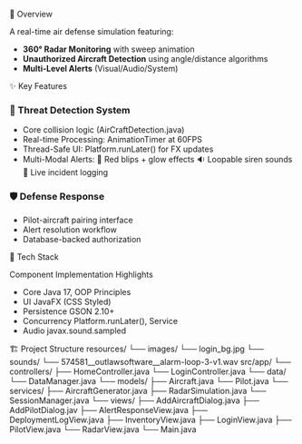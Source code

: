 📌 Overview

A real-time air defense simulation featuring:
- **360° Radar Monitoring** with sweep animation
- **Unauthorized Aircraft Detection** using angle/distance algorithms
- **Multi-Level Alerts** (Visual/Audio/System)

✨ Key Features

### 🚨 Threat Detection System
- Core collision logic (AirCraftDetection.java)
- Real-time Processing: AnimationTimer at 60FPS
- Thread-Safe UI: Platform.runLater() for FX updates
- Multi-Modal Alerts:
🔴 Red blips + glow effects
🔉 Loopable siren sounds
📝 Live incident logging

### 🛡️ Defense Response
- Pilot-aircraft pairing interface
- Alert resolution workflow
- Database-backed authorization



🧰 Tech Stack

Component	Implementation Highlights
- Core	Java 17, OOP Principles
- UI	JavaFX (CSS Styled)
- Persistence	GSON 2.10+
- Concurrency	Platform.runLater(), Service
- Audio	javax.sound.sampled

🏗️ Project Structure
resources/
  └── images/
      └── login_bg.jpg
  └── sounds/
      └── 574581__outlawsoftware__alarm-loop-3-v1.wav
src/app/
  └── controllers/
      ├── HomeController.java
      └── LoginController.java
  └── data/
      └── DataManager.java
  └── models/
      ├── Aircraft.java
      └── Pilot.java
  └── services/
      ├── AircraftGenerator.java
      ├── RadarSimulation.java
      └── SessionManager.java
  └── views/
      ├── AddAircraftDialog.java
      ├── AddPilotDialog.jav
      ├── AlertResponseView.java
      ├── DeploymentLogView.java
      ├── InventoryView.java
      ├── LoginView.java
      ├── PilotView.java
      └── RadarView.java
  └── Main.java
